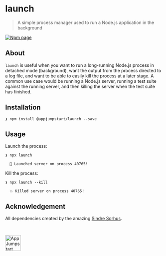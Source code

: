 # launch
> A simple process manager used to run a Node.js application in the background

[![Npm page][npm-image]][npm-url]

## About

`launch` is useful when you want to run a long-running Node.js process in detached mode (background), want the output from the process directed to a log file, and want to be able to easily kill the process at a later stage. A common
use case would be running a Node.js server, running a test suite against the
running server, and then killing the server when the test suite has finished.

## Installation

```fish
❯ npm install @appjumpstart/launch --save
```

## Usage

Launch the process:
```fish
❯ npx launch

  🚀 Launched server on process 40765!
```

Kill the process:
```fish
❯ npx launch --kill

  💥 Killed server on process 40765!
```

## Acknowledgement

All dependencies created by the amazing [Sindre Sorhus](https://github.com/sindresorhus).

&nbsp;

<a href="https://github.com/appjumpstart">
  <img
    alt="AppJumpstart"
    src="https://appjumpstart.nyc3.digitaloceanspaces.com/assets/appjumpstart-transparent.png"
    height="50">
</a>

[npm-image]: https://img.shields.io/npm/v/@appjumpstart/launch.svg
[npm-url]: https://www.npmjs.com/package/@appjumpstart/launch

